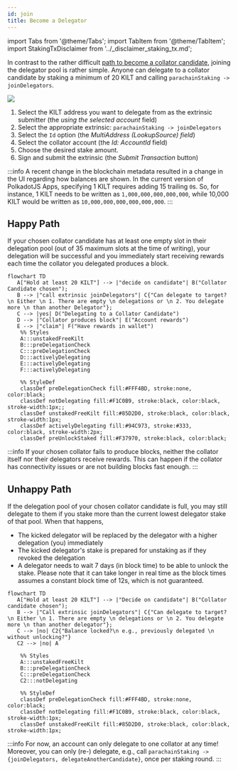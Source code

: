 ```yaml
---
id: join
title: Become a Delegator
---
```


import Tabs from '@theme/Tabs';
import TabItem from '@theme/TabItem';
import StakingTxDisclaimer from '../_disclaimer_staking_tx.md';

In contrast to the rather difficult [path to become a collator candidate](../01_become_a_collator/01_overview.md), joining the delegator pool is rather simple.
Anyone can delegate to a collator candidate by staking a minimum of 20 KILT and calling `parachainStaking -> joinDelegators`.

<StakingTxDisclaimer />

![](/img/chain/parachainStaking-joinDelegators.png)

1. Select the KILT address you want to delegate from as the extrinsic submitter (the *using the selected account* field)
2. Select the appropriate extrinsic: `parachainStaking -> joinDelegators`
3. Select the `Id` option (the *MultiAddress (LookupSource) field*)
4. Select the collator account (the *Id: AccountId* field)
5. Choose the desired stake amount.
6. Sign and submit the extrinsic (the *Submit Transaction* button)

:::info
A recent change in the blockchain metadata resulted in a change in the UI regarding how balances are shown.
In the current version of PolkadotJS Apps, specifying 1 KILT requires adding 15 trailing `0`s.
So, for instance, 1 KILT needs to be written as `1,000,000,000,000,000`, while 10,000 KILT would be written as `10,000,000,000,000,000,000`.
:::


## Happy Path

If your chosen collator candidate has at least one empty slot in their delegation pool (out of 35 maximum slots at the time of writing), your delegation will be successful and you immediately start receiving rewards each time the collator you delegated produces a block.

<div className="kilt-mermaid">

```mermaid
flowchart TD
   A["Hold at least 20 KILT"] --> |"decide on candidate"| B("Collator Candidate chosen");
   B --> |"call extrinsic joinDelegators"| C{"Can delegate to target? \n Either \n 1. There are empty \n delegations or \n 2. You delegate more \n than another Delegator"};
   C --> |yes| D("Delegating to a Collator Candidate")
   D --> |"Collator produces block"| E("Account rewards")
   E --> |"claim"| F("Have rewards in wallet")
    %% Styles
    A:::unstakedFreeKilt
    B:::preDelegationCheck
    C:::preDelegationCheck
    D:::activelyDelegating
    E:::activelyDelegating
    F:::activelyDelegating

    %% StyleDef
    classDef preDelegationCheck fill:#FFF4BD, stroke:none, color:black;
    classDef notDelegating fill:#F1C0B9, stroke:black, color:black, stroke-width:1px;;
    classDef unstakedFreeKilt fill:#85D2D0, stroke:black, color:black, stroke-width:1px;
    classDef activelyDelegating fill:#94C973, stroke:#333, color:black, stroke-width:2px;
    classDef preUnlockStaked fill:#F37970, stroke:black, color:black;
```
</div>

:::info
If your chosen collator fails to produce blocks, neither the collator itself nor their delegators receive rewards.
This can happen if the collator has connectivity issues or are not building blocks fast enough.
:::

## Unhappy Path

If the delegation pool of your chosen collator candidate is full, you may still delegate to them if you stake more than the current lowest delegator stake of that pool.
When that happens,

- The kicked delegator will be replaced by the delegator with a higher delegation (you) immediately
- The kicked delegator's stake is prepared for unstaking as if they revoked the delegation
- A delegator needs to wait 7 days (in block time) to be able to unlock the stake.
Please note that it can take longer in real time as the block times assumes a constant block time of 12s, which is not guaranteed.

<div className="kilt-mermaid">

```mermaid
flowchart TD
   A["Hold at least 20 KILT"] --> |"Decide on candidate"| B("Collator candidate chosen");
   B --> |"Call extrinsic joinDelegators"| C{"Can delegate to target? \n Either \n 1. There are empty \n delegations or \n 2. You delegate more \n than another delegator"};
   C --> |no| C2{"Balance locked?\n e.g., previously delegated \n without unlocking?"}
   C2 --> |no| A

    %% Styles
    A:::unstakedFreeKilt
    B:::preDelegationCheck
    C:::preDelegationCheck
    C2:::notDelegating

    %% StyleDef
    classDef preDelegationCheck fill:#FFF4BD, stroke:none, color:black;
    classDef notDelegating fill:#F1C0B9, stroke:black, color:black, stroke-width:1px;
    classDef unstakedFreeKilt fill:#85D2D0, stroke:black, color:black, stroke-width:1px;
```
</div>

<!-- TODO: Link round to Glossary -->
:::info
For now, an account can only delegate to one collator at any time!
Moreover, you can only (re-) delegate, e.g., call `parachainStaking -> {joinDelegators, delegateAnotherCandidate}`, once per staking round.
:::
